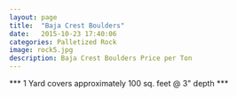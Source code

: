 ```yaml
---
layout: page
title:  "Baja Crest Boulders"
date:   2015-10-23 17:40:06
categories: Palletized Rock
image: rock5.jpg
description: Baja Crest Boulders Price per Ton
---
```

*** 1 Yard covers approximately 100 sq. feet @ 3" depth ***
